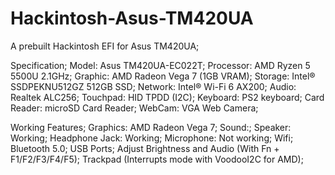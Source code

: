 # Hackintosh-Asus-TM420UA
A prebuilt Hackintosh EFI for Asus TM420UA;

Specification;
  Model: Asus TM420UA-EC022T;
  Processor: AMD Ryzen 5 5500U 2.1GHz;
  Graphic: AMD Radeon Vega 7 (1GB VRAM);
  Storage: Intel® SSDPEKNU512GZ 512GB SSD;
  Network: Intel® Wi-Fi 6 AX200;
  Audio: Realtek ALC256;
  Touchpad: HID TPDD (I2C);
  Keyboard: PS2 keyboard;
  Card Reader: microSD Card Reader;
  WebCam: VGA Web Camera;
  
Working Features;
  Graphics: AMD Radeon Vega 7;
  Sound:;
    Speaker: Working;
    Headphone Jack: Working;
    Microphone: Not working;
  Wifi;
  Bluetooth 5.0;
  USB Ports;
  Adjust Brightness and Audio (With Fn + F1/F2/F3/F4/F5);
  Trackpad (Interrupts mode with VoodooI2C for AMD);
  
  
